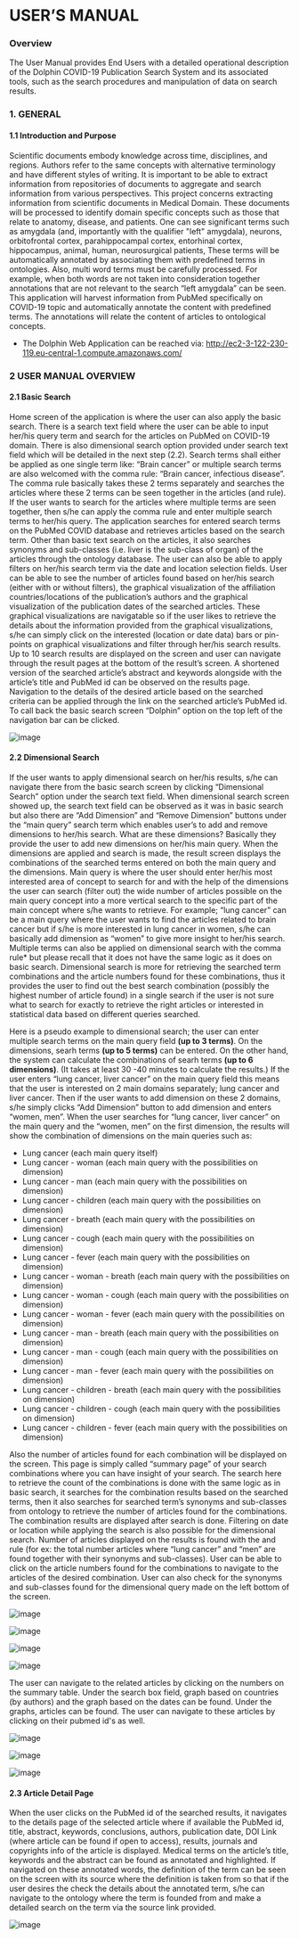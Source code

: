 # USER’S MANUAL

### Overview
The User Manual provides End Users with a detailed operational description of the Dolphin COVID-19 Publication Search System and its associated tools, 
such as the search procedures and manipulation of data on search results.

### 1.	GENERAL
#### 1.1	Introduction and Purpose

Scientific documents embody knowledge across time, disciplines, and regions. Authors refer to the same concepts with alternative terminology and have different
styles of writing. It is important to be able to extract information from repositories of documents to aggregate and search information from various perspectives. 
This project concerns extracting information from scientific documents in Medical Domain. These documents will be processed to identify domain specific concepts 
such as those that relate to anatomy, disease, and patients. One can see significant terms such as amygdala (and, importantly with the qualifier "left" amygdala), 
neurons, orbitofrontal cortex, parahippocampal cortex, entorhinal cortex, hippocampus, animal, human, neurosurgical patients, These terms will be automatically 
annotated by associating them with predefined terms in ontologies. Also, multi word terms must be carefully processed. For example, when both words are not taken 
into consideration together annotations that are not relevant to the search “left amygdala” can be seen. This application will harvest information from PubMed 
specifically on COVID-19 topic and automatically annotate the content with predefined terms. The annotations will relate the content of articles to ontological concepts.

* The Dolphin Web Application can be reached via:  http://ec2-3-122-230-119.eu-central-1.compute.amazonaws.com/

### 2	USER MANUAL OVERVIEW

#### 2.1	Basic Search

Home screen of the application is where the user can also apply the basic search. There is a search text field where the user can be able to input her/his query term 
and search for the articles on PubMed on COVID-19 domain. There is also dimensional search option provided under search text field which will be detailed in the 
next step (2.2). Search terms shall either be applied as one single term like: “Brain cancer” or multiple search terms are also welcomed with the comma rule: “Brain 
cancer, infectious disease”. The comma rule basically takes these 2 terms separately and searches the articles where these 2 terms can be seen together in the articles 
(and rule). If the user wants to search for the articles where multiple terms are seen together, then s/he can apply the comma rule and enter multiple search terms to 
her/his query. The application searches for entered search terms on the PubMed COVID database and retrieves articles based on the search term. Other than basic text 
search on the articles, it also searches synonyms and sub-classes (i.e. liver is the sub-class of organ) of the articles through the ontology database. The user can also 
be able to apply filters on her/his search term via the date and location selection fields. User can be able to see the number of articles found based on her/his search 
(either with or without filters), the graphical visualization of the affiliation countries/locations of the publication’s authors and the graphical visualization of the 
publication dates of the searched articles. These graphical visualizations are navigatable so if the user likes to retrieve the details about the information provided 
from the graphical visualizations, s/he can simply click on the interested (location or date data) bars or pin-points on graphical visualizations and filter through 
her/his search results. Up to 10 search results are displayed on the screen and user can navigate through the result pages at the bottom of the result’s screen. 
A shortened version of the searched article’s abstract and keywords alongside with the article’s title and PubMed id can be observed on the results page. 
Navigation to the details of the desired article based on the searched criteria can be applied through the link on the searched article’s PubMed id. To call back the 
basic search screen “Dolphin” option on the top left of the navigation bar can be clicked.


![image](https://user-images.githubusercontent.com/61224886/106474076-95cc8980-64b5-11eb-8336-ca12a1688adc.png)


#### 2.2	Dimensional Search

If the user wants to apply dimensional search on her/his results, s/he can navigate there from the basic search screen by clicking “Dimensional Search” option under 
the search text field. When dimensional search screen showed up, the search text field can be observed as it was in basic search but also there are “Add Dimension” and “Remove Dimension” buttons
under the “main query” search term which enables user’s to add and remove dimensions to her/his search. What are these dimensions? Basically they provide the user to add 
new dimensions on her/his main query. When the dimensions are applied and search is made, the result screen displays the combinations of the searched terms entered on both 
the main query and the dimensions. Main query is where the user should enter her/his most interested area of concept to search for and with the help of the dimensions the
user can search (filter out) the wide number of articles possible on the main query concept into a more vertical search to the specific part of the main concept where 
s/he wants to retrieve. For example; “lung cancer” can be a main query where the user wants to find the articles related to brain cancer but if s/he is more interested 
in lung cancer in women, s/he can basically add dimension as “women” to give more insight to her/his search. Multiple terms can also be applied on dimensional search 
with the comma rule* but please recall that it does not have the same logic as it does on basic search. Dimensional search is more for retrieving the searched term 
combinations and the article numbers found for these combinations, thus it provides the user to find out the best search combination (possibly the highest number of 
article found) in a single search if the user is not sure what to search for exactly to retrieve the right articles or interested in statistical data based on different 
queries searched. 

Here is a pseudo example to dimensional search; the user can enter multiple search terms on the main query field **(up to 3 terms)**. On the dimensions, searh terms **(up to 5 terms)** can be entered. On the other hand, the system can calculate the combinations of searh terms **(up to 6 dimensions)**. (It takes at least 30 -40 minutes to calculate the results.)
If the user enters “lung cancer, liver cancer” on the main query field this means that the user is interested on 2 main domains separately; lung cancer and liver cancer. 
Then if the user wants to add dimension on these 2 domains, s/he simply clicks “Add Dimension” button to add dimension and enters “women, men”. When the user searches for 
“lung cancer, liver cancer” on the main query and the “women, men” on the first dimension, the results will show the combination of dimensions on the main queries such as:

-	Lung cancer (each main query itself)
-	Lung cancer - woman (each main query with the possibilities on dimension)
-	Lung cancer - man (each main query with the possibilities on dimension)
-	Lung cancer - children (each main query with the possibilities on dimension)
-	Lung cancer - breath (each main query with the possibilities on dimension)
-	Lung cancer - cough (each main query with the possibilities on dimension)
-	Lung cancer - fever (each main query with the possibilities on dimension)
-	Lung cancer - woman - breath (each main query with the possibilities on dimension)
-	Lung cancer - woman - cough (each main query with the possibilities on dimension)
-	Lung cancer - woman - fever (each main query with the possibilities on dimension)
-	Lung cancer - man - breath (each main query with the possibilities on dimension)
-	Lung cancer - man - cough (each main query with the possibilities on dimension)
-	Lung cancer - man - fever (each main query with the possibilities on dimension)
-	Lung cancer - children - breath (each main query with the possibilities on dimension)
-	Lung cancer - children - cough (each main query with the possibilities on dimension)
-	Lung cancer - children - fever (each main query with the possibilities on dimension)

Also the number of articles found for each combination will be displayed on the screen. This page is simply called “summary page” of your search combinations 
where you can have insight of your search. The search here to retrieve the count of the combinations is done with the same logic as in basic search, it searches 
for the combination results based on the searched terms, then it also searches for searched term’s synonyms and sub-classes from ontology to retrieve the number 
of articles found for the combinations. The combination results are displayed after search is done. Filtering on date or location while applying the search is also 
possible for the dimensional search. Number of articles displayed on the results is found with the and rule (for ex: the total number articles where “lung cancer” 
and “men” are found together with their synonyms and sub-classes). User can be able to click on the article numbers found for the combinations to navigate to the 
articles of the desired combination. User can also check for the synonyms and sub-classes found for the dimensional query made on the left bottom of the screen.

![image](https://user-images.githubusercontent.com/61224886/106474218-bbf22980-64b5-11eb-8714-ba383e6863a1.png)

![image](https://user-images.githubusercontent.com/61224886/106474456-ffe52e80-64b5-11eb-8cbe-6ca25bc60d54.png)

![image](https://user-images.githubusercontent.com/61224886/106474553-14c1c200-64b6-11eb-9533-4839ea439a7c.png)

![image](https://user-images.githubusercontent.com/61224886/106474649-30c56380-64b6-11eb-9af3-3ee006a6680e.png)

The user can navigate to the related articles by clicking on the numbers on the summary table. Under the search box field, graph based on countries (by authors) and the graph based on the dates can be found. Under the graphs, articles can be found. The user can navigate to these articles by clicking on their pubmed id's as well. 

![image](https://user-images.githubusercontent.com/61224886/106474947-78e48600-64b6-11eb-8792-c26c75d03230.png)

![image](https://user-images.githubusercontent.com/61224886/106475130-a7626100-64b6-11eb-8250-731378065240.png)

![image](https://user-images.githubusercontent.com/61224886/106475199-bd702180-64b6-11eb-9f6f-c203cc592bf8.png)



#### 2.3	Article Detail Page

When the user clicks on the PubMed id of the searched results, it navigates to the details page of the selected article where if available the PubMed id, title, 
abstract, keywords, conclusions, authors, publication date, DOI Link (where article can be found if open to access), results, journals and copyrights info of the 
article is displayed. Medical terms on the article’s title, keywords and the abstract can be found as annotated and highlighted. If navigated on these annotated words, 
the definition of the term can be seen on the screen with its source where the definition is taken from so that if the user desires the check the details about the 
annotated term, s/he can navigate to the ontology where the term is founded from and make a detailed search on the term via the source link provided.

![image](https://user-images.githubusercontent.com/61224886/106475348-e55f8500-64b6-11eb-8410-aabc6a288f18.png)



